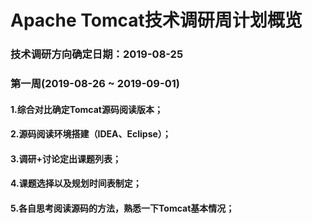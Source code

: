 # Apache Tomcat技术调研周计划概览

### 技术调研方向确定日期：2019-08-25

### 第一周(2019-08-26 ~ 2019-09-01)

#### 1.综合对比确定Tomcat源码阅读版本；
#### 2.源码阅读环境搭建（IDEA、Eclipse）；
#### 3.调研+讨论定出课题列表；
#### 4.课题选择以及规划时间表制定；
#### 5.各自思考阅读源码的方法，熟悉一下Tomcat基本情况；